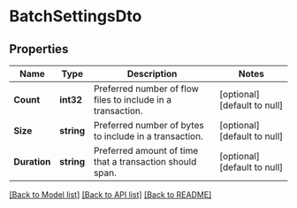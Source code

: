 # BatchSettingsDto

## Properties
Name | Type | Description | Notes
------------ | ------------- | ------------- | -------------
**Count** | **int32** | Preferred number of flow files to include in a transaction. | [optional] [default to null]
**Size** | **string** | Preferred number of bytes to include in a transaction. | [optional] [default to null]
**Duration** | **string** | Preferred amount of time that a transaction should span. | [optional] [default to null]

[[Back to Model list]](../pkg/nifi/README.md#documentation-for-models) [[Back to API list]](../pkg/nifi/README.md#documentation-for-api-endpoints) [[Back to README]](../pkg/nifi/README.md)


